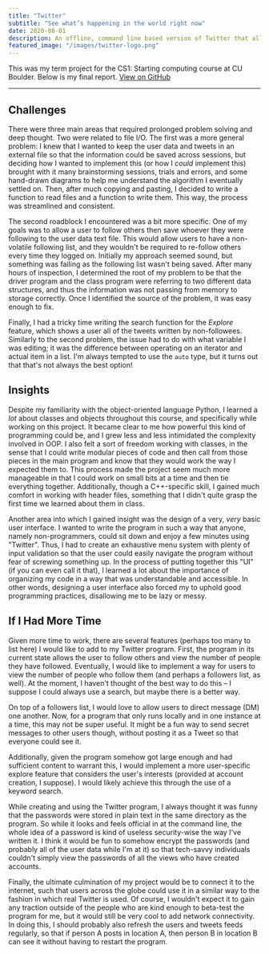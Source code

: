 ```yaml
---
title: "Twitter"
subtitle: "See what’s happening in the world right now"
date: 2020-08-01
description: An offline, command line based version of Twitter that allows users to sign in, tweet, follow others, and explore.
featured_image: "/images/twitter-logo.png"
---
```


This was my term project for the CS1: Starting computing course at CU Boulder. Below is my final report. [View on GitHub](https://github.com/collinsinclair/twitter)

---

## Challenges

There were three main areas that required prolonged problem solving and deep thought. Two were related to file I/O. The first was a more general problem&#58; I knew that I wanted to keep the user data and tweets in an external file so that the information could be saved across sessions, but deciding how I wanted to implement this (or how I _could_ implement this) brought with it many brainstorming sessions, trials and errors, and some hand-drawn diagrams to help me understand the algorithm I eventually settled on. Then, after much copying and pasting, I decided to write a function to read files and a function to write them. This way, the process was streamlined and consistent.

The second roadblock I encountered was a bit more specific. One of my goals was to allow a user to follow others then save whoever they were following to the user data text file. This would allow users to have a non-volatile following list, and they wouldn't be required to re-follow others every time they logged on. Initially my approach seemed sound, but something was failing as the following list wasn't being saved. After many hours of inspection, I determined the root of my problem to be that the driver program and the class program were referring to two different data structures, and thus the information was not passing from memory to storage correctly. Once I identified the source of the problem, it was easy enough to fix.

Finally, I had a tricky time writing the search function for the _Explore_ feature, which shows a user all of the tweets written by non-followees. Similarly to the second problem, the issue had to do with what variable I was editing; it was the difference between operating on an iterator and actual item in a list. I'm always tempted to use the `auto` type, but it turns out that that's not always the best option!

## Insights

Despite my familiarity with the object-oriented language Python, I learned a _lot_ about classes and objects throughout this course, and specifically while working on this project. It became clear to me how powerful this kind of programming could be, and I grew less and less intimidated the complexity involved in OOP. I also felt a sort of freedom working with classes, in the sense that I could write modular pieces of code and then call from those pieces in the main program and know that they would work the way I expected them to. This process made the project seem much more manageable in that I could work on small bits at a time and then tie everything together. Additionally, though a C++-specific skill, I gained much comfort in working with header files, something that I didn't quite grasp the first time we learned about them in class.

Another area into which I gained insight was the design of a very, _very_ basic user interface. I wanted to write the program in such a way that anyone, namely non-programmers, could sit down and enjoy a few minutes using "Twitter". Thus, I had to create an exhaustive menu system with plenty of input validation so that the user could easily navigate the program without fear of screwing something up. In the process of putting together this "UI" (if you can even call it that), I learned a lot about the importance of organizing my code in a way that was understandable and accessible. In other words, designing a user interface also forced my to uphold good programming practices, disallowing me to be lazy or messy.

## If I Had More Time

Given more time to work, there are several features (perhaps too many to list here) I would like to add to my Twitter program. First, the program in its current state allows the user to follow others and view the number of people they have followed. Eventually, I would like to implement a way for users to view the number of people who follow them (and perhaps a followers list, as well). At the moment, I haven't thought of the best way to do this – I suppose I could always use a search, but maybe there is a better way.

On top of a followers list, I would love to allow users to direct message (DM) one another. Now, for a program that only runs locally and in one instance at a time, this may not be super useful. It might be a fun way to send secret messages to other users though, without posting it as a Tweet so that everyone could see it.

Additionally, given the program somehow got large enough and had sufficient content to warrant this, I would implement a more user-specific explore feature that considers the user's interests (provided at account creation, I suppose). I would likely achieve this through the use of a keyword search.

While creating and using the Twitter program, I always thought it was funny that the passwords were stored in plain text in the same directory as the program. So while it looks and feels official in at the command line, the whole idea of a password is kind of useless security-wise the way I've written it. I think it would be fun to somehow encrypt the passwords (and probably all of the user data while I'm at it) so that tech-savvy individuals couldn't simply view the passwords of all the views who have created accounts.

Finally, the ultimate culmination of my project would be to connect it to the internet, such that users across the globe could use it in a similar way to the fashion in which real Twitter is used. Of course, I wouldn't expect it to gain any traction outside of the people who are kind enough to beta-test the program for me, but it would still be very cool to add network connectivity. In doing this, I should probably also refresh the users and tweets feeds regularly, so that if person A posts in location A, then person B in location B can see it without having to restart the program.